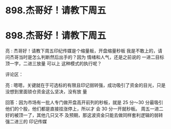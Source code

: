 # 898.杰哥好！请教下周五

# 898.杰哥好！请教下周五

亮 : 杰哥好！请教下周五印纪传媒是个缩量板，开盘缩量秒板 我是不敢上的，请问杰哥当时是怎么判断然后出手的？因为 情绪和人气，还是之前说的 一进二目标顶一字，二进三放量 可以上 这种模式的执行呢？

评论区：

亮 : 嗯嗯，关键就在于可选标的有限且印记弱转强，成功吸引了资金的目光，只是没想到里面锁仓资金这么坚决，没有放 量

回答：因为市场有一批人专门做开盘高开前列的秒板，就是 25 分～30 分最吸引他们的个股，他们都是直接挂涨停上，所以才 会 30 分一开就秒板。 周五一进二好的被顶一了，其他几只又不 及预期，那这波资金只能去做同样套利逻辑的弱转强二进三的 印记传媒